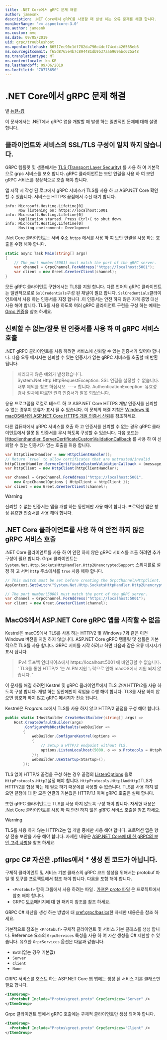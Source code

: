 ```yaml
---
title: .NET Core에서 gRPC 문제 해결
author: jamesnk
description: .NET Core에서 gRPC를 사용할 때 발생 하는 오류 문제를 해결 합니다.
monikerRange: '>= aspnetcore-3.0'
ms.author: jamesnk
ms.custom: mvc
ms.date: 09/05/2019
uid: grpc/troubleshoot
ms.openlocfilehash: 86517ec90c1df782da796e4dcf74cdc426565eb6
ms.sourcegitcommit: f65d8765e4b7c894481db9b37aa6969abc625a48
ms.translationtype: MT
ms.contentlocale: ko-KR
ms.lasthandoff: 09/06/2019
ms.locfileid: "70773650"
---
```

# <a name="troubleshoot-grpc-on-net-core"></a>.NET Core에서 gRPC 문제 해결

별 [뉴턴-킹](https://twitter.com/jamesnk)

이 문서에서는 .NET에서 gRPC 앱을 개발할 때 발생 하는 일반적인 문제에 대해 설명 합니다.

## <a name="mismatch-between-client-and-service-ssltls-configuration"></a>클라이언트와 서비스의 SSL/TLS 구성이 일치 하지 않습니다.

GRPC 템플릿 및 샘플에서는 [TLS (Transport Layer Security)](https://tools.ietf.org/html/rfc5246) 를 사용 하 여 기본적으로 grpc 서비스를 보호 합니다. gRPC 클라이언트는 보안 연결을 사용 하 여 보안 gRPC 서비스를 정상적으로 호출 해야 합니다.

앱 시작 시 작성 된 로그에서 gRPC 서비스가 TLS를 사용 하 고 ASP.NET Core 확인할 수 있습니다. 서비스는 HTTPS 끝점에서 수신 대기 합니다.

```
info: Microsoft.Hosting.Lifetime[0]
      Now listening on: https://localhost:5001
info: Microsoft.Hosting.Lifetime[0]
      Application started. Press Ctrl+C to shut down.
info: Microsoft.Hosting.Lifetime[0]
      Hosting environment: Development
```

.Net Core 클라이언트는 서버 주소 `https` 에서를 사용 하 여 보안 연결을 사용 하는 호출을 수행 해야 합니다.

```csharp
static async Task Main(string[] args)
{
    // The port number(5001) must match the port of the gRPC server.
    var channel = GrpcChannel.ForAddress("https://localhost:5001");
    var client = new Greet.GreeterClient(channel);
}
```

모든 gRPC 클라이언트 구현에서는 TLS를 지원 합니다. 다른 언어의 gRPC 클라이언트는 일반적으로로 `SslCredentials`구성 된 채널이 필요 합니다. `SslCredentials`클라이언트에서 사용 하는 인증서를 지정 합니다 .이 인증서는 안전 하지 않은 자격 증명 대신 사용 해야 합니다. TLS를 사용 하도록 여러 gRPC 클라이언트 구현을 구성 하는 예제는 [Grpc 인증](https://www.grpc.io/docs/guides/auth/)을 참조 하세요.

## <a name="call-a-grpc-service-with-an-untrustedinvalid-certificate"></a>신뢰할 수 없는/잘못 된 인증서를 사용 하 여 gRPC 서비스 호출

.NET gRPC 클라이언트를 사용 하려면 서비스에 신뢰할 수 있는 인증서가 있어야 합니다. 다음 오류 메시지는 신뢰할 수 있는 인증서가 없는 gRPC 서비스를 호출할 때 반환 됩니다.

> 처리되지 않은 예외가 발생했습니다. System.Net.Http.HttpRequestException: SSL 연결을 설정할 수 없습니다. 내부 예외를 참조 하십시오.
> ---> 합니다. AuthenticationException: 유효성 검사 절차에 따르면 원격 인증서가 잘못 되었습니다.

응용 프로그램을 로컬로 테스트 하 고 ASP.NET Core HTTPS 개발 인증서를 신뢰할 수 없는 경우이 오류가 표시 될 수 있습니다. 이 문제의 해결 지침은 [Windows 및 macOS에서의 ASP.NET Core HTTPS 개발 인증서 신뢰](xref:security/enforcing-ssl#trust-the-aspnet-core-https-development-certificate-on-windows-and-macos)를 참조하세요.

다른 컴퓨터에서 gRPC 서비스를 호출 하 고 인증서를 신뢰할 수 없는 경우 gRPC 클라이언트에서 잘못 된 인증서를 무시 하도록 구성할 수 있습니다. 다음 코드는 [Httpclienthandler. ServerCertificateCustomValidationCallback](/dotnet/api/system.net.http.httpclienthandler.servercertificatecustomvalidationcallback) 를 사용 하 여 신뢰할 수 있는 인증서가 없는 호출을 허용 합니다.

```csharp
var httpClientHandler = new HttpClientHandler();
// Return `true` to allow certificates that are untrusted/invalid
httpClientHandler.ServerCertificateCustomValidationCallback = (message, cert, chain, errors) => true;
var httpClient = new HttpClient(httpClientHandler);

var channel = GrpcChannel.ForAddress("https://localhost:5001",
    new GrpcChannelOptions { HttpClient = httpClient });
var client = new Greet.GreeterClient(channel);
```

> [!WARNING]
> 신뢰할 수 없는 인증서는 앱을 개발 하는 동안에만 사용 해야 합니다. 프로덕션 앱은 항상 유효한 인증서를 사용 해야 합니다.

## <a name="call-insecure-grpc-services-with-net-core-client"></a>.NET Core 클라이언트를 사용 하 여 안전 하지 않은 gRPC 서비스 호출

.NET Core 클라이언트를 사용 하 여 안전 하지 않은 gRPC 서비스를 호출 하려면 추가 구성이 필요 합니다. Grpc 클라이언트는 `System.Net.Http.SocketsHttpHandler.Http2UnencryptedSupport` 스위치를로 설정 하 고 서버 `http` 주소에서를 `true` 사용 해야 합니다.

```csharp
// This switch must be set before creating the GrpcChannel/HttpClient.
AppContext.SetSwitch("System.Net.Http.SocketsHttpHandler.Http2UnencryptedSupport", true);

// The port number(5000) must match the port of the gRPC server.
var channel = GrpcChannel.ForAddress("https://localhost:5001");
var client = new Greet.GreeterClient(channel);
```

## <a name="unable-to-start-aspnet-core-grpc-app-on-macos"></a>MacOS에서 ASP.NET Core gRPC 앱을 시작할 수 없음

Kestrel은 macOS에서 TLS를 사용 하는 HTTP/2 및 Windows 7과 같은 이전 Windows 버전을 지원 하지 않습니다. ASP.NET Core gRPC 템플릿 및 샘플은 기본적으로 TLS를 사용 합니다. GRPC 서버를 시작 하려고 하면 다음과 같은 오류 메시지가 표시 됩니다.

> IPv4 루프백 인터페이스에서 https://localhost:5001 에 바인딩할 수 없습니다. ' TLS를 통한 HTTP/2 '는 ALPN 지원 누락으로 인해 macOS에서 지원 되지 않습니다. '

이 문제를 해결 하려면 Kestrel 및 gRPC 클라이언트에서 TLS *없이* HTTP/2를 사용 하도록 구성 합니다. 개발 하는 동안에만이 작업을 수행 해야 합니다. TLS를 사용 하지 않으면 암호화 하지 않고 gRPC 메시지가 전송 됩니다.

Kestrel은 *Program.cs*에서 TLS를 사용 하지 않고 HTTP/2 끝점을 구성 해야 합니다.

```csharp
public static IHostBuilder CreateHostBuilder(string[] args) =>
    Host.CreateDefaultBuilder(args)
        .ConfigureWebHostDefaults(webBuilder =>
        {
            webBuilder.ConfigureKestrel(options =>
            {
                // Setup a HTTP/2 endpoint without TLS.
                options.ListenLocalhost(5000, o => o.Protocols = HttpProtocols.Http2);
            });
            webBuilder.UseStartup<Startup>();
        });
```

TLS 없이 HTTP/2 끝점을 구성 하는 경우 끝점의 [ListenOptions](xref:fundamentals/servers/kestrel#listenoptionsprotocols) 을로 `HttpProtocols.Http2`설정 해야 합니다. `HttpProtocols.Http1AndHttp2`TLS가 HTTP/2를 협상 하는 데 필요 하기 때문에를 사용할 수 없습니다. TLS를 사용 하지 않으면 끝점에 대 한 모든 연결의 기본값은 HTTP/1.1 이며 gRPC 호출은 실패 합니다.

또한 gRPC 클라이언트는 TLS를 사용 하지 않도록 구성 해야 합니다. 자세한 내용은 [.Net Core 클라이언트를 사용 하 여 안전 하지 않은 gRPC 서비스 호출](#call-insecure-grpc-services-with-net-core-client)을 참조 하세요.

> [!WARNING]
> TLS를 사용 하지 않는 HTTP/2는 앱 개발 중에만 사용 해야 합니다. 프로덕션 앱은 항상 전송 보안을 사용 해야 합니다. 자세한 내용은 [ASP.NET Core에 대 한 gRPC의 보안 고려 사항](xref:grpc/security#transport-security)을 참조 하세요.

## <a name="grpc-c-assets-are-not-code-generated-from-proto-files"></a>grpc C# 자산은 .pfiles에서  *\** 생성 된 코드가 아닙니다.

구체적 클라이언트 및 서비스 기본 클래스의 gRPC 코드 생성을 위해서는 protobuf 파일 및 도구를 프로젝트에서 참조 해야 합니다. 다음을 포함 해야 합니다.

* `<Protobuf>` 항목 그룹에서 사용 하려는 파일 *.* [가져온 *proto* 파일](https://developers.google.com/protocol-buffers/docs/proto3#importing-definitions) 은 프로젝트에서 참조 해야 합니다.
* GRPC [도구](https://www.nuget.org/packages/Grpc.Tools/)패키지에 대 한 패키지 참조를 참조 하세요.

GRPC C# 자산을 생성 하는 방법에 대 <xref:grpc/basics>한 자세한 내용은을 참조 하세요.

기본적으로 참조는 `<Protobuf>` 구체적 클라이언트 및 서비스 기본 클래스를 생성 합니다. Reference 요소의 `GrpcServices` 특성을 사용 하 여 자산 생성을 C# 제한할 수 있습니다. 유효한 `GrpcServices` 옵션은 다음과 같습니다.

* `Both`(없는 경우 기본값)
* `Server`
* `Client`
* `None`

GRPC 서비스를 호스트 하는 ASP.NET Core 웹 앱에는 생성 된 서비스 기본 클래스만 필요 합니다.

```xml
<ItemGroup>
  <Protobuf Include="Protos\greet.proto" GrpcServices="Server" />
</ItemGroup>
```

Grpc 클라이언트 앱에서 gRPC 호출에는 구체적 클라이언트만 생성 되어야 합니다.

```xml
<ItemGroup>
  <Protobuf Include="Protos\greet.proto" GrpcServices="Client" />
</ItemGroup>
```
